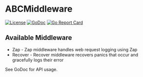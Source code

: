 # ABCMiddleware

[![License](https://img.shields.io/badge/license-BSD-blue.svg)](https://github.com/volatiletech/abcweb/abcmiddleware/blob/master/LICENSE)
[![GoDoc](https://godoc.org/github.com/volatiletech/abcweb/abcmiddleware?status.svg)](https://godoc.org/github.com/volatiletech/abcweb/abcmiddleware)
[![Go Report Card](https://goreportcard.com/badge/volatiletech/abcweb/abcmiddleware)](http://goreportcard.com/report/volatiletech/abcweb/abcmiddleware)

## Available Middleware 

* Zap - Zap middleware handles web request logging using Zap
* Recover - Recover middleware recovers panics that occur and gracefully logs their error 

See GoDoc for API usage.
